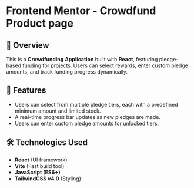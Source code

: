 # Frontend Mentor - Crowdfund Product page

## 📌 Overview

This is a **Crowdfunding Application** built with **React**, featuring pledge-based funding for projects. Users can select rewards, enter custom pledge amounts, and track funding progress dynamically.

## 🚀 Features

- Users can select from multiple pledge tiers, each with a predefined minimum amount and limited stock.
- A real-time progress bar updates as new pledges are made.
- Users can enter custom pledge amounts for unlocked tiers.

## 🛠️ Technologies Used

- **React** (UI framework)
- **Vite** (Fast build tool)
- **JavaScript (ES6+)**
- **TailwindCSS v4.0** (Styling)
